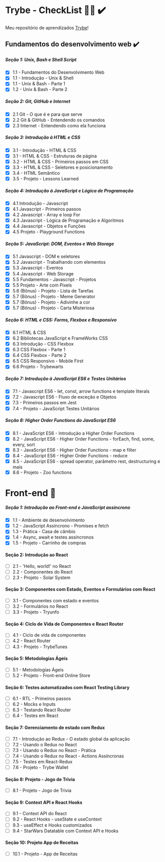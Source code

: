 # Trybe - CheckList :man_student: ✔️
Meu repositório de aprendizados [Trybe](https://www.betrybe.com/)!

## Fundamentos do desenvolvimento web ✔️

##### Seção 1: Unix, Bash e Shell Script

- [x] 1.1 - Fundamentos do Desenvolvimento Web
- [x] 1.1 - Introdução - Unix & Shell
- [x] 1.1 - Unix & Bash - Parte 1
- [x] 1.2 - Unix & Bash - Parte 2

##### Seção 2: Git, GitHub e Internet

- [x] 2.1 Git - O que é e para que serve
- [x] 2.2 Git & GitHub - Entendendo os comandos
- [x] 2.3 Internet - Entendendo como ela funciona

##### Seção 3: Introdução à HTML e CSS

- [x] 3.1 - Introdução - HTML & CSS
- [x] 3.1 - HTML & CSS - Estruturas de página
- [x] 3.2 - HTML & CSS - Primeiros passos em CSS
- [x] 3.3 - HTML & CSS - Seletores e posicionamento
- [x] 3.4 - HTML Semântico
- [x] 3.5 - Projeto - Lessons Learned

##### Seção 4: Introdução à JavaScript e Lógica de Programação

- [x] 4.1 Introdução - Javascript
- [x] 4.1 Javascript - Primeiros passos
- [x] 4.2 Javascript - Array e loop For
- [x] 4.3 Javascript - Lógica de Programação e Algoritmos
- [x] 4.4 Javascript - Objetos e Funções
- [x] 4.5 Projeto - Playground Functions

##### Seção 5: JavaScript: DOM, Eventos e Web Storage

- [x] 5.1 Javascript - DOM e seletores
- [x] 5.2 Javascript - Trabalhando com elementos
- [x] 5.3 Javascript - Eventos
- [x] 5.4 Javascript - Web Storage
- [x] 5.5 Fundamentos  - Javascript - Projetos
- [x] 5.5 Projeto - Arte com Pixels
- [x] 5.6 (Bônus) - Projeto - Lista de Tarefas
- [x] 5.7 (Bônus) - Projeto - Meme Generator
- [x] 5.7 (Bônus) - Projeto - Adivinhe a cor
- [x] 5.7 (Bônus) - Projeto - Carta Misteriosa

##### Seção 6: HTML e CSS: Forms, Flexbox e Responsivo

- [x] 6.1 HTML & CSS
- [x] 6.2 Bibliotecas JavaScript e FrameWorks CSS
- [x] 6.3 Introdução - CSS Flexbox
- [x] 6.3 CSS Flexbox - Parte 1
- [x] 6.4 CSS Flexbox - Parte 2
- [x] 6.5 CSS Responsivo - Mobile First
- [x] 6.6 Projeto - Trybewarts

##### Seção 7: Introdução à JavaScript ES6 e Testes Unitários

- [x] 7.1 - Javascript ES6 - let, const, arrow functions e template literals
- [x] 7.2 - Javascript ES6 - Fluxo de exceção e Objetos
- [x] 7.3 - Primeiros passos em Jest
- [x] 7.4 - Projeto - JavaScript Testes Unitários

##### Seção 8: Higher Order Functions do JavaScript ES6

- [x] 8.1 - JavaScript ES6 - Introdução a Higher Order Functions
- [x] 8.2 - JavaScript ES6 - Higher Order Functions - forEach, find, some, every, sort
- [x] 8.3 - JavaScript ES6 - Higher Order Functions - map e filter
- [x] 8.4 - JavaScript ES6 - Higher Order Functions - reduce
- [x] 8.5 - JavaScript ES6 - spread operator, parâmetro rest, destructuring e mais
- [x] 8.6 - Projeto - Zoo functions

# Front-end :construction:

##### Seção 1: Introdução ao Front-end e JavaScript assíncrono

- [x] 1.1 - Ambiente de desenvolvimento
- [x] 1.2 - JavaScript Assíncrono - Promises e fetch
- [x] 1.3 - Prática - Casa de câmbio
- [x] 1.4 - Async, await e testes assíncronos
- [x] 1.5 - Projeto - Carrinho de compras

#### Seção 2: Introdução ao React

- [ ] 2.1 - 'Hello, world!' no React
- [ ] 2.2 - Componentes do React
- [ ] 2.3 - Projeto - Solar System

#### Seção 3: Componentes com Estado, Eventos e Formulários com React

- [ ] 3.1 - Componentes com estado e eventos
- [ ] 3.2 - Formulários no React
- [ ] 3.3 - Projeto - Tryunfo

#### Seção 4: Ciclo de Vida de Componentes e React Router

- [ ] 4.1 - Ciclo de vida de componentes
- [ ] 4.2 - React Router
- [ ] 4.3 - Projeto - TrybeTunes

#### Seção 5: Metodologias Ágeis

- [ ] 5.1 - Metodologias Ágeis
- [ ] 5.2 - Projeto - Front-end Online Store

#### Seção 6: Testes automatizados com React Testing Library

- [ ] 6.1 - RTL - Primeiros passos
- [ ] 6.2 - Mocks e Inputs
- [ ] 6.3 - Testando React Router
- [ ] 6.4 - Testes em React

#### Seção 7: Gerenciamento de estado com Redux

- [ ] 7.1 - Introdução ao Redux - O estado global da aplicação
- [ ] 7.2 - Usando o Redux no React
- [ ] 7.3 - Usando o Redux no React - Prática
- [ ] 7.4 - Usando o Redux no React - Actions Assíncronas
- [ ] 7.5 - Testes em React-Redux
- [ ] 7.6 - Projeto - Trybe Wallet

#### Seção 8: Projeto - Jogo de Trivia

- [ ] 8.1 - Projeto - Jogo de Trivia

#### Seção 9: Context API e React Hooks

- [ ] 9.1 - Context API do React
- [ ] 9.2 - React Hooks - useState e useContext
- [ ] 9.3 - useEffect e Hooks customizados
- [ ] 9.4 - StarWars Datatable com Context API e Hooks

#### Seção 10: Projeto App de Receitas

- [ ] 10.1 - Projeto - App de Receitas